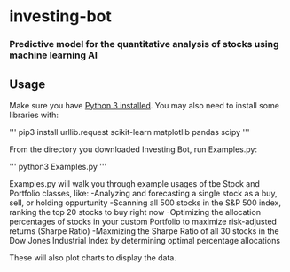 # investing-bot
### Predictive model for the quantitative analysis of stocks using machine learning AI

## Usage 
Make sure you have <a href="https://www.python.org/downloads/">Python 3 installed</a>.
You may also need to install some libraries with:

'''
pip3 install urllib.request scikit-learn matplotlib pandas scipy
'''

From the directory you downloaded Investing Bot, run Examples.py:

'''
python3 Examples.py
'''

Examples.py will walk you through example usages of tbe Stock and Portfolio classes, like: 
-Analyzing and forecasting a single stock as a buy, sell, or holding oppurtunity
-Scanning all 500 stocks in the S&P 500 index, ranking the top 20 stocks to buy right now
-Optimizing the allocation percentages of stocks in your custom Portfolio to maximize risk-adjusted returns (Sharpe Ratio)
-Maxmizing the Sharpe Ratio of all 30 stocks in the Dow Jones Industrial Index by determining optimal percentage allocations

These will also plot charts to display the data.
